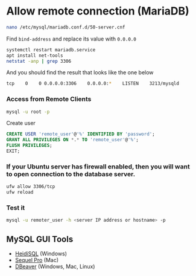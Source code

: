 # Allow remote connection (MariaDB)
```sh
nano /etc/mysql/mariadb.conf.d/50-server.cnf
```
Find `bind-address` and replace its value with `0.0.0.0`
```sh
systemctl restart mariadb.service
apt install net-tools
netstat -anp | grep 3306
```
And you should find the result that looks like the one below
```sh
tcp    0    0 0.0.0.0:3306    0.0.0.0:*    LISTEN    3213/mysqld
```

### Access from Remote Clients
```sh
mysql -u root -p
```
Create user
```sql
CREATE USER 'remote_user'@'%' IDENTIFIED BY 'password';
GRANT ALL PRIVILEGES ON *.* TO 'remote_user'@'%';
FLUSH PRIVILEGES;
EXIT;
```

### If your Ubuntu server has firewall enabled, then you will want to open connection to the database server.

```sh
ufw allow 3306/tcp
ufw reload
```

### Test it
```sh
mysql -u remoter_user -h <server IP address or hostname> -p
```

## MySQL GUI Tools
* [HeidiSQL](https://www.heidisql.com/) (Windows)
* [Sequel Pro](https://www.sequelpro.com/) (Mac)
* [DBeaver](https://dbeaver.io/) (Windows, Mac, Linux)